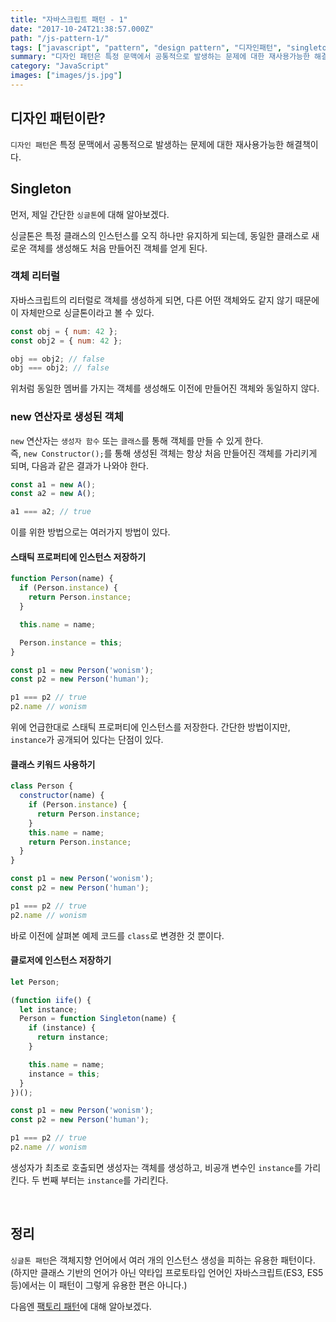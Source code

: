 ```yaml
---
title: "자바스크립트 패턴 - 1"
date: "2017-10-24T21:38:57.000Z"
path: "/js-pattern-1/"
tags: ["javascript", "pattern", "design pattern", "디자인패턴", "singleton", "싱글톤"]
summary: "디자인 패턴은 특정 문맥에서 공통적으로 발생하는 문제에 대한 재사용가능한 해결책이다. 먼저, 제일 간단한 싱글톤에 대해 알아보겠다."
category: "JavaScript"
images: ["images/js.jpg"]
---
```


## 디자인 패턴이란?
`디자인 패턴`은 특정 문맥에서 공통적으로 발생하는 문제에 대한 재사용가능한 해결책이다.

## Singleton
먼저, 제일 간단한 `싱글톤`에 대해 알아보겠다.

싱글톤은 특정 클래스의 인스턴스를 오직 하나만 유지하게 되는데, 동일한 클래스로 새로운 객체를 생성해도 처음 만들어진 객체를 얻게 된다.

### 객체 리터럴

자바스크립트의 리터럴로 객체를 생성하게 되면, 다른 어떤 객체와도 같지 않기 때문에 이 자체만으로 싱글톤이라고 볼 수 있다.

```js
const obj = { num: 42 };
const obj2 = { num: 42 };

obj == obj2; // false
obj === obj2; // false
```

위처럼 동일한 멤버를 가지는 객체를 생성해도 이전에 만들어진 객체와 동일하지 않다.

### new 연산자로 생성된 객체
`new` 연산자는 `생성자 함수` 또는 `클래스`를 통해 객체를 만들 수 있게 한다.<br />
즉, `new Constructor();`를 통해 생성된 객체는 항상 처음 만들어진 객체를 가리키게 되며, 다음과 같은 결과가 나와야 한다.

```js
const a1 = new A();
const a2 = new A();

a1 === a2; // true
```

이를 위한 방법으로는 여러가지 방법이 있다.

#### 스태틱 프로퍼티에 인스턴스 저장하기

```js
function Person(name) {
  if (Person.instance) {
    return Person.instance;
  }

  this.name = name;

  Person.instance = this;
}

const p1 = new Person('wonism');
const p2 = new Person('human');

p1 === p2 // true
p2.name // wonism
```

위에 언급한대로 스태틱 프로퍼티에 인스턴스를 저장한다.
간단한 방법이지만, `instance`가 공개되어 있다는 단점이 있다.

#### 클래스 키워드 사용하기

```js
class Person {
  constructor(name) {
    if (Person.instance) {
      return Person.instance;
    }
    this.name = name;
    return Person.instance;
  }
}

const p1 = new Person('wonism');
const p2 = new Person('human');

p1 === p2 // true
p2.name // wonism
```

바로 이전에 살펴본 예제 코드를 `class`로 변경한 것 뿐이다.

#### 클로저에 인스턴스 저장하기

```js
let Person;

(function iife() {
  let instance;
  Person = function Singleton(name) {
    if (instance) {
      return instance;
    }

    this.name = name;
    instance = this;
  }
})();

const p1 = new Person('wonism');
const p2 = new Person('human');

p1 === p2 // true
p2.name // wonism
```

생성자가 최초로 호출되면 생성자는 객체를 생성하고, 비공개 변수인 `instance`를 가리킨다. 두 번째 부터는 `instance`를 가리킨다.

<br />

## 정리
`싱글톤 패턴`은 객체지향 언어에서 여러 개의 인스턴스 생성을 피하는 유용한 패턴이다.<br />
(하지만 클래스 기반의 언어가 아닌 약타입 프로토타입 언어인 자바스크립트(ES3, ES5 등)에서는 이 패턴이 그렇게 유용한 편은 아니다.)

다음엔 [팩토리 패턴](/js-pattern-2/)에 대해 알아보겠다.
